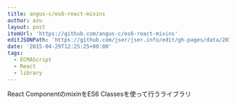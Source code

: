 ```yaml
---
title: angus-c/es6-react-mixins
author: azu
layout: post
itemUrl: 'https://github.com/angus-c/es6-react-mixins'
editJSONPath: 'https://github.com/jser/jser.info/edit/gh-pages/data/2015/04/index.json'
date: '2015-04-29T12:25:25+00:00'
tags:
  - ECMAScript
  - React
  - library
---
```

React ComponentのmixinをES6 Classesを使って行うライブラリ
